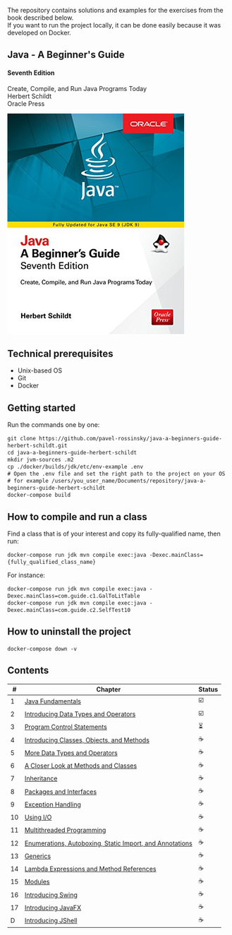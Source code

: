 The repository contains solutions and examples for the exercises from the book described below.\
If you want to run the project locally, it can be done easily because it was developed on Docker.

## Java - A Beginner's Guide
#### Seventh Edition

Create, Compile, and Run Java Programs Today\
Herbert Schildt\
Oracle Press

![Java - A Beginner's Guide Herbert Schildt](./java-beginners-guide.jpg)
## Technical prerequisites
- Unix-based OS
- Git
- Docker

## Getting started
Run the commands one by one:
```
git clone https://github.com/pavel-rossinsky/java-a-beginners-guide-herbert-schildt.git
cd java-a-beginners-guide-herbert-schildt
mkdir jvm-sources .m2
cp ./docker/builds/jdk/etc/env-example .env
# Open the .env file and set the right path to the project on your OS
# for example /users/you_user_name/Documents/repository/java-a-beginners-guide-herbert-schildt
docker-compose build
```

## How to compile and run a class
Find a class that is of your interest and copy its fully-qualified name, then run:
```
docker-compose run jdk mvn compile exec:java -Dexec.mainClass={fully_qualified_class_name}
```
For instance:
```
docker-compose run jdk mvn compile exec:java -Dexec.mainClass=com.guide.c1.GalToLitTable
docker-compose run jdk mvn compile exec:java -Dexec.mainClass=com.guide.c2.SelfTest10
```
## How to uninstall the project
```
docker-compose down -v
```

## Contents

| # | Chapter | Status |
| --- | --- | --- | 
| 1 | [Java Fundamentals](./src/main/java/com/guide/c1) | :ballot_box_with_check: |
| 2 | [Introducing Data Types and Operators](./src/main/java/com/guide/c2) | :ballot_box_with_check: |
| 3 | [Program Control Statements](./src/main/java/com/guide/c3) | :hourglass_flowing_sand: |
| 4 | [Introducing Classes, Objects, and Methods](./src/main/java/com/guide/c4) | :coffee: |
| 5 | [More Data Types and Operators](./src/main/java/com/guide/c5) | :coffee: |
| 6 | [A Closer Look at Methods and Classes](./src/main/java/com/guide/c6) | :coffee: |
| 7 | [Inheritance](./src/main/java/com/guide/c7) | :coffee: |
| 8 | [Packages and Interfaces](./src/main/java/com/guide/c8) | :coffee: |
| 9 | [Exception Handling](./src/main/java/com/guide/c9) | :coffee: |
| 10 | [Using I/O](./src/main/java/com/guide/c10) | :coffee: |
| 11 | [Multithreaded Programming](./src/main/java/com/guide/c11) | :coffee: |
| 12 | [Enumerations, Autoboxing, Static Import, and Annotations](./src/main/java/com/guide/c12) | :coffee: |
| 13 | [Generics](./src/main/java/com/guide/c13) | :coffee: |
| 14 | [Lambda Expressions and Method References](./src/main/java/com/guide/c14) | :coffee: |
| 15 | [Modules](./src/main/java/com/guide/c15) | :coffee: |
| 16 | [Introducing Swing](./src/main/java/com/guide/c16) | :coffee: |
| 17 | [Introducing JavaFX](./src/main/java/com/guide/c17) | :coffee: |
| D | [Introducing JShell](./src/main/java/com/guide/D) | :coffee: |

